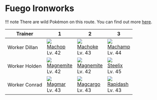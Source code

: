 # Fuego Ironworks

!!! note
    There are wild Pokémon on this route. You can find out more [here](../../wild_pokemon/fuego_ironworks/).


Trainer       | 1                                 | 2                                 | 3
---           | ---                               | ---                               | ---
Worker Dillan | ![][066]<br>[Machop]<br>Lv. 42    | ![][067]<br>[Machoke]<br>Lv. 43   | ![][068]<br>[Machamp]<br>Lv. 44
Worker Holden | ![][081]<br>[Magnemite]<br>Lv. 42 | ![][081]<br>[Magnemite]<br>Lv. 42 | ![][208]<br>[Steelix]<br>Lv. 45
Worker Conrad | ![][126]<br>[Magmar]<br>Lv. 43    | ![][219]<br>[Magcargo]<br>Lv. 43  | ![][078]<br>[Rapidash]<br>Lv. 43

[Machop]: ../../pokemon_changes/066/
[Machoke]: ../../pokemon_changes/067/
[Machamp]: ../../pokemon_changes/068/
[Rapidash]: ../../pokemon_changes/078/
[Magnemite]: ../../pokemon_changes/081/
[Magmar]: ../../pokemon_changes/126/
[Steelix]: ../../pokemon_changes/208/
[Magcargo]: ../../pokemon_changes/219/
[066]: ../img/pokemon/066.png
[067]: ../img/pokemon/067.png
[068]: ../img/pokemon/068.png
[078]: ../img/pokemon/078.png
[081]: ../img/pokemon/081.png
[126]: ../img/pokemon/126.png
[208]: ../img/pokemon/208.png
[219]: ../img/pokemon/219.png
